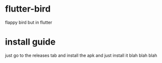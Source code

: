# flutter-bird
flappy bird but in flutter
# install guide
just go to the releases tab and install the apk and just install it blah blah blah